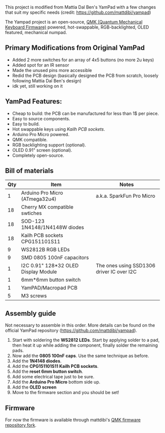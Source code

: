 This project is modified from Mattia Dal Ben's YamPad with a few changes that suit my specific needs (credit: https://github.com/mattdibi/yampad)

The Yampad project is an open-source, [QMK (Quantum Mechanical Keyboard Firmware)](https://github.com/qmk/qmk_firmware) powered, hot-swappable, RGB-backlighted, OLED featured, mechanical numpad.

## Primary Modifications from Original YamPad
 - Added 2 more switches for an array of 4x5 buttons (no more 2u keys)
 - Added spot for an IR sensor
 - Made the unused pins more accessible
 - Redid the PCB design (basically designed the PCB from scratch, loosely following Mattia Dal Ben's design)
 - idk yet, still working on it

## YamPad Features:
- Cheap to build: the PCB can be manufactured for less than 1$ per piece.
- Easy to source components.
- Easy to build.
- Hot swappable keys using *Kailh PCB sockets*.
- Arduino Pro Micro powered.
- QMK compatible.
- RGB backlighting support (optional).
- OLED 0.91" screen (optional).
- Completely open-source.

## Bill of materials

| Qty | Item                                 | Notes                                     |
|-----|--------------------------------------|-------------------------------------------|
| 1   | Arduino Pro Micro (ATmega32u4)       | a.k.a. SparkFun Pro Micro                 |
| 18  | Cherry MX compatible swtiches        |                                           |
| 18  | SOD-123 1N4148/1N4148W diodes        |                                           |
| 18  | Kailh PCB sockets CPG151101S11       |                                           |
| 9   | WS2812B RGB LEDs                     |                                           |
| 9   | SMD 0805 100nF capacitors            |                                           |
| 1   | I2C 0.91" 128*32 OLED Display Module | The ones using SSD1306 driver IC over I2C |
| 1   | 6mm*6mm button switch                |                                           |
| 1   | YamPAD/Macropad PCB                  |                                           |
| 5   | M3 screws                            |                                           |

## Assembly guide

Not necessary to assemble in this order. More details can be found on the official YamPad repository (https://github.com/mattdibi/yampad).

1. Start with soldering the **WS2812 LEDs**. Start by applying solder to a pad, then heat it up while adding the component, finally solder the remaining pads.
2. Now add the **0805 100nF caps**. Use the same technique as before.
3. Add the **1N4148 diodes**.
4. Add the **CPG151101S11 Kailh PCB sockets**.
5. Add the **reset 6mm button switch**.
6. Add some electrical tape just to be sure.
7. Add the **Arduino Pro Micro** bottom side up.
8. Add the **OLED screen**
9. Move to the firmware section and you should be set!

## Firmware

For now the firmware is available through mattdibi's [QMK firmware repository fork](https://github.com/mattdibi/qmk_firmware/tree/yampad).
```
